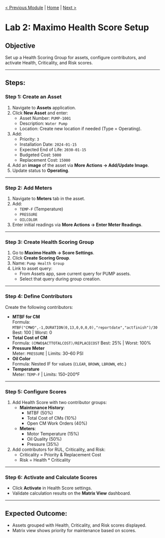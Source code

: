 [< Previous Module](../modules/01-introduction.md) | [Home](../README.md) | [Next >](./03-health-part-two.md)

# Lab 2: Maximo Health Score Setup

## Objective
Set up a Health Scoring Group for assets, configure contributors, and activate Health, Criticality, and Risk scores.

---

## Steps:

### **Step 1: Create an Asset**
1. Navigate to **Assets** application.
2. Click **New Asset** and enter:
   - Asset Number: `PUMP-1001`
   - Description: `Water Pump`
   - Location: Create new location if needed (Type = Operating).
3. Add:
   - Priority: `3`
   - Installation Date: `2024-01-15`
   - Expected End of Life: `2030-01-15`
   - Budgeted Cost: `5000`
   - Replacement Cost: `15000`
4. Add an **image** of the asset via **More Actions → Add/Update Image**.
5. Update status to **Operating**.

---

### **Step 2: Add Meters**
1. Navigate to **Meters** tab in the asset.
2. Add:
   - `TEMP-F` (Temperature)
   - `PRESSURE`
   - `OILCOLOR`
3. Enter initial readings via **More Actions → Enter Meter Readings**.

---

### **Step 3: Create Health Scoring Group**
1. Go to **Maximo Health → Score Settings**.
2. Click **Create Scoring Group**.
3. Name: `Pump Health Group`
4. Link to asset query:
   - From Assets app, save current query for PUMP assets.
   - Select that query during group creation.

---

### **Step 4: Define Contributors**
Create the following contributors:
- **MTBF for CM**  
  Formula: `MTBF("CMWO",-1,DURATION(0,13,0,0,0,0),"reportdate","actfinish")/30`
  Best: 100 | Worst: 0
- **Total Cost of CM**  
  Formula: `(CMWO$ACTTOTALCOST)/REPLACECOST`
  Best: 25% | Worst: 100%
- **Pressure Meter**  
  Meter: `PRESSURE` | Limits: 30–60 PSI
- **Oil Color**  
  Formula: Nested IF for values (`CLEAR`, `BROWN`, `LBROWN`, etc.)
- **Temperature**  
  Meter: `TEMP-F` | Limits: 150–200°F

---

### **Step 5: Configure Scores**
1. Add Health Score with two contributor groups:
   - **Maintenance History**:
     - MTBF (50%)
     - Total Cost of CMs (10%)
     - Open CM Work Orders (40%)
   - **Meters**:
     - Motor Temperature (15%)
     - Oil Quality (50%)
     - Pressure (35%)
2. Add contributors for RUL, Criticality, and Risk:
   - Criticality = Priority & Replacement Cost
   - Risk = Health * Criticality

---

### **Step 6: Activate and Calculate Scores**
- Click **Activate** in Health Score settings.
- Validate calculation results on the **Matrix View** dashboard.

---

## Expected Outcome:
- Assets grouped with Health, Criticality, and Risk scores displayed.
- Matrix view shows priority for maintenance based on scores.
